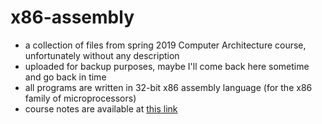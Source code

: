 # x86-assembly

- a collection of files from spring 2019 Computer Architecture course, unfortunately without any description
- uploaded for backup purposes, maybe I'll come back here sometime and go back in time
- all programs are written in 32-bit x86 assembly language (for the x86 family of microprocessors)
- course notes are available at [this link](https://github.com/gregwell/university-notes/blob/main/polish/old-school-style-notes/architektury-komputerow.pdf)
